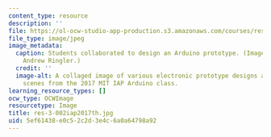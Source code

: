 ```yaml
---
content_type: resource
description: ''
file: https://ol-ocw-studio-app-production.s3.amazonaws.com/courses/res-3-002-collaborative-design-and-creative-expression-with-arduino-microcontrollers-january-iap-2017/5ef61438e0c52c2d3e4c6a0a64798a92_res-3-002iap2017th.jpg
file_type: image/jpeg
image_metadata:
  caption: Students collaborated to design an Arduino prototype. (Image courtesy of
    Andrew Ringler.)
  credit: ''
  image-alt: A collaged image of various electronic prototype designs and classroom
    scenes from the 2017 MIT IAP Arduino class.
learning_resource_types: []
ocw_type: OCWImage
resourcetype: Image
title: res-3-002iap2017th.jpg
uid: 5ef61438-e0c5-2c2d-3e4c-6a0a64798a92
---
```

